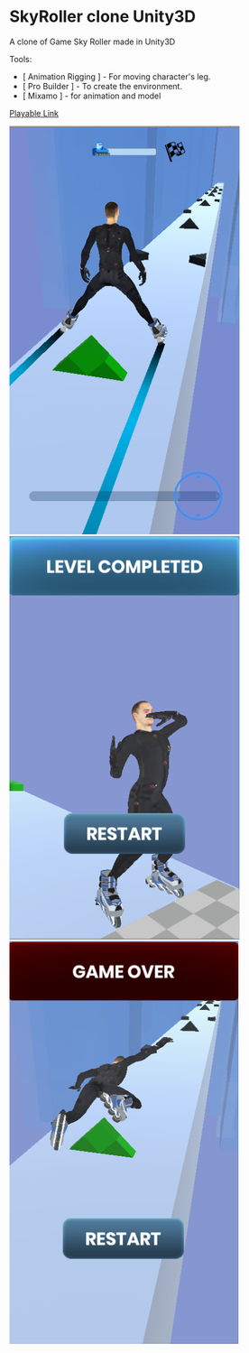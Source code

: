 # SkyRoller clone Unity3D
A clone of Game Sky Roller made in Unity3D

Tools:
 - [ Animation Rigging ] - For moving character's leg.
 - [ Pro Builder ] - To create the environment.
 - [ Mixamo ] - for animation and model


[Playable Link](https://guilmegouveia.itch.io/skateroller-clone) 


![](SkateRollerClone_screenshot1.png)
![](SkateRollerClone_screenshot2.png)
![](SkateRollerClone_screenshot3.png)
